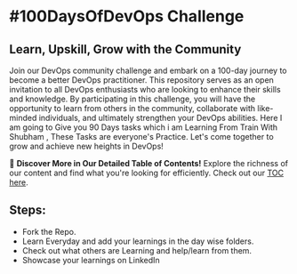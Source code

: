 # #100DaysOfDevOps Challenge

## Learn, Upskill, Grow with the Community

Join our DevOps community challenge and embark on a 100-day journey to become a better DevOps practitioner. This repository serves as an open invitation to all DevOps enthusiasts who are looking to enhance their skills and knowledge. By participating in this challenge, you will have the opportunity to learn from others in the community, collaborate with like-minded individuals, and ultimately strengthen your DevOps abilities.
Here I am going to Give you 90 Days tasks which i am Learning From Train With Shubham , These Tasks are everyone's Practice.
Let's come together to grow and achieve new heights in DevOps!

📖 **Discover More in Our Detailed Table of Contents!** Explore the richness of our content and find what you're looking for efficiently. Check out our [TOC here](./TOC.md).

## Steps:

- Fork the Repo.
- Learn Everyday and add your learnings in the day wise folders.
- Check out what others are Learning and help/learn from them.
- Showcase your learnings on LinkedIn

